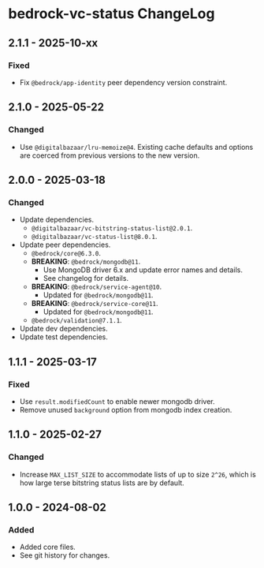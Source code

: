 # bedrock-vc-status ChangeLog

## 2.1.1 - 2025-10-xx

### Fixed
- Fix `@bedrock/app-identity` peer dependency version constraint.

## 2.1.0 - 2025-05-22

### Changed
- Use `@digitalbazaar/lru-memoize@4`. Existing cache defaults and options
  are coerced from previous versions to the new version.

## 2.0.0 - 2025-03-18

### Changed
- Update dependencies.
  - `@digitalbazaar/vc-bitstring-status-list@2.0.1`.
  - `@digitalbazaar/vc-status-list@8.0.1`.
- Update peer dependencies.
  - `@bedrock/core@6.3.0`.
  - **BREAKING**: `@bedrock/mongodb@11`.
    - Use MongoDB driver 6.x and update error names and details.
    - See changelog for details.
  - **BREAKING**: `@bedrock/service-agent@10`.
    - Updated for `@bedrock/mongodb@11`.
  - **BREAKING**: `@bedrock/service-core@11`.
    - Updated for `@bedrock/mongodb@11`.
  - `@bedrock/validation@7.1.1`.
- Update dev dependencies.
- Update test dependencies.

## 1.1.1 - 2025-03-17

### Fixed
- Use `result.modifiedCount` to enable newer mongodb driver.
- Remove unused `background` option from mongodb index creation.

## 1.1.0 - 2025-02-27

### Changed
- Increase `MAX_LIST_SIZE` to accommodate lists of up to size `2^26`, which is
  how large terse bitstring status lists are by default.

## 1.0.0 - 2024-08-02

### Added
- Added core files.
- See git history for changes.
